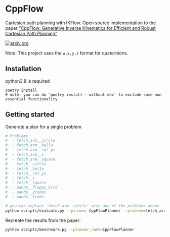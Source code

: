 # CppFlow

Cartesian path planning with IKFlow. Open source implementation to the paper ["CppFlow: Generative Inverse Kinematics for Efficient and Robust Cartesian Path Planning"](https://arxiv.org/abs/2309.09102)

[![arxiv.org](https://img.shields.io/badge/cs.RO-%09arXiv%3A2309.09102-red)](https://arxiv.org/abs/2309.09102)



Note: This project uses the `w,x,y,z` format for quaternions.

## Installation

python3.8 is required
```
poetry install
# note: you can do 'poetry install --without dev' to exclude some non essential functionality
```

## Getting started

Generate a plan for a single problem 
``` bash
# Problems:
#  - fetch_arm__circle
#  - fetch_arm__hello
#  - fetch_arm__rot_yz
#  - fetch_arm__s
#  - fetch_arm__square
#  - fetch__circle
#  - fetch__hello
#  - fetch__rot_yz
#  - fetch__s
#  - fetch__square
#  - panda__flappy_bird
#  - panda__2cubes
#  - panda__1cube

# you can replace 'fetch_arm__circle' with any of the problems above
python scripts/evaluate.py --planner CppFlowPlanner --problem=fetch_arm__circle --visualize
```

Recreate the results from the paper:
``` bash
python scripts/benchmark.py --planner_name=CppFlowPlanner
```